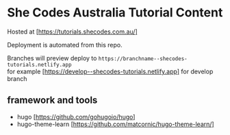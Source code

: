 # She Codes Australia Tutorial Content

Hosted at [https://tutorials.shecodes.com.au/]

Deployment is automated from this repo.

Branches will preview deploy to `https://branchname--shecodes-tutorials.netlify.app`  
for example [https://develop--shecodes-tutorials.netlify.app] for develop branch

## framework and tools

-   hugo [https://github.com/gohugoio/hugo]
-   hugo-theme-learn [https://github.com/matcornic/hugo-theme-learn/]
